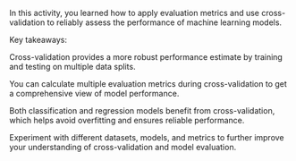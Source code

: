 In this activity, you learned how to apply evaluation metrics and use cross-validation to reliably assess the performance of machine learning models. 

Key takeaways:

Cross-validation provides a more robust performance estimate by training and testing on multiple data splits.

You can calculate multiple evaluation metrics during cross-validation to get a comprehensive view of model performance.

Both classification and regression models benefit from cross-validation, which helps avoid overfitting and ensures reliable performance.

Experiment with different datasets, models, and metrics to further improve your understanding of cross-validation and model evaluation.
